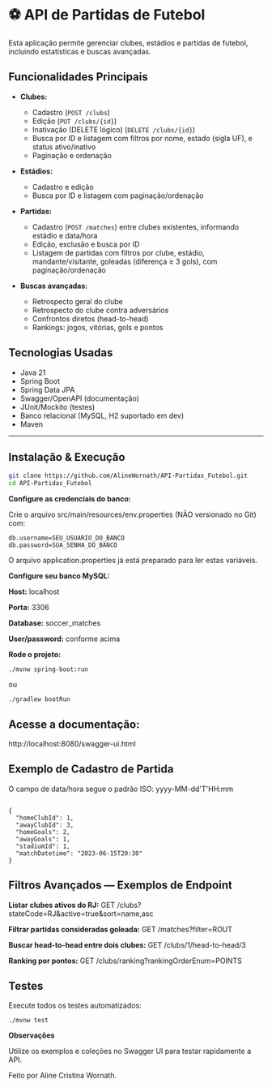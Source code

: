 # ⚽ API de Partidas de Futebol

Esta aplicação permite gerenciar clubes, estádios e partidas de futebol, incluindo estatísticas e buscas avançadas.

## Funcionalidades Principais

- **Clubes:**  
  - Cadastro (`POST /clubs`)
  - Edição (`PUT /clubs/{id}`)
  - Inativação (DELETE lógico) (`DELETE /clubs/{id}`)
  - Busca por ID e listagem com filtros por nome, estado (sigla UF), e status ativo/inativo
  - Paginação e ordenação

- **Estádios:**  
  - Cadastro e edição
  - Busca por ID e listagem com paginação/ordenação

- **Partidas:**  
  - Cadastro (`POST /matches`) entre clubes existentes, informando estádio e data/hora
  - Edição, exclusão e busca por ID
  - Listagem de partidas com filtros por clube, estádio, mandante/visitante, goleadas (diferença ≥ 3 gols), com paginação/ordenação
  
- **Buscas avançadas:**  
  - Retrospecto geral do clube
  - Retrospecto do clube contra adversários
  - Confrontos diretos (head-to-head)
  - Rankings: jogos, vitórias, gols e pontos

## Tecnologias Usadas

- Java 21
- Spring Boot
- Spring Data JPA
- Swagger/OpenAPI (documentação)
- JUnit/Mockito (testes)
- Banco relacional (MySQL, H2 suportado em dev)
- Maven
---

## Instalação & Execução

```bash
git clone https://github.com/AlineWornath/API-Partidas_Futebol.git
cd API-Partidas_Futebol
```

**Configure as credenciais do banco:**

Crie o arquivo src/main/resources/env.properties (NÃO versionado no Git) com:

```
db.username=SEU_USUARIO_DO_BANCO
db.password=SUA_SENHA_DO_BANCO
```

O arquivo application.properties já está preparado para ler estas variáveis.

**Configure seu banco MySQL:**

**Host:** localhost

**Porta:** 3306

**Database:** soccer_matches

**User/password:** conforme acima


**Rode o projeto:**

```
./mvnw spring-boot:run
```
 ou
```
./gradlew bootRun
```

## Acesse a documentação:

http://localhost:8080/swagger-ui.html



## Exemplo de Cadastro de Partida

O campo de data/hora segue o padrão ISO: yyyy-MM-dd'T'HH:mm

<pre><code>
{
  "homeClubId": 1,
  "awayClubId": 3,
  "homeGoals": 2,
  "awayGoals": 1,
  "stadiumId": 1,
  "matchDatetime": "2023-06-15T20:30"
}
</code></pre>

## Filtros Avançados — Exemplos de Endpoint

**Listar clubes ativos do RJ:**
GET /clubs?stateCode=RJ&active=true&sort=name,asc

**Filtrar partidas consideradas goleada:**
GET /matches?filter=ROUT

**Buscar head-to-head entre dois clubes:**
GET /clubs/1/head-to-head/3

**Ranking por pontos:**
GET /clubs/ranking?rankingOrderEnum=POINTS

## Testes

Execute todos os testes automatizados:
```
./mvnw test
```

**Observações**

Utilize os exemplos e coleções no Swagger UI para testar rapidamente a API.

Feito por Aline Cristina Wornath.

